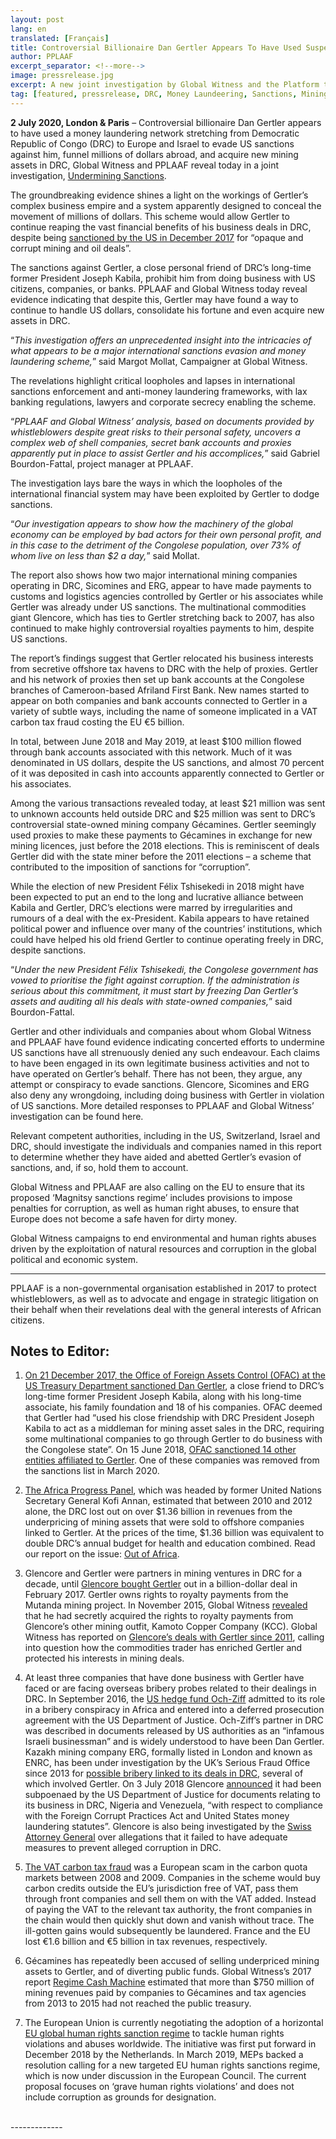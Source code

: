 ```yaml
---
layout: post
lang: en
translated: [Français]
title: Controversial Billionaire Dan Gertler Appears To Have Used Suspected International Money Laundering Network To Dodge Us Sanctions And Acquire New Mining Assets In Drc 
author: PPLAAF
excerpt_separator: <!--more-->
image: pressrelease.jpg
excerpt: A new joint investigation by Global Witness and the Platform to Protect Whistleblowers in Africa (PPLAAF) uncovers evidence indicating controversial mining magnate Dan Gertler used an international money laundering network to attempt to evade US sanctions and continue doing business in DRC.  
tag: [featured, pressrelease, DRC, Money Laundeering, Sanctions, Mining]
---
```

**2 July 2020, London & Paris** – Controversial billionaire Dan Gertler appears to have used a money laundering network stretching from Democratic Republic of Congo (DRC) to Europe and Israel to evade US sanctions against him, funnel millions of dollars abroad, and acquire new mining assets in DRC, Global Witness and PPLAAF reveal today in a joint investigation, [Undermining Sanctions](https://www.pplaaf.org/downloads/business_as_usual.pdf). 

The groundbreaking evidence shines a light on the workings of Gertler’s complex business empire and a system apparently designed to conceal the movement of millions of dollars. This scheme would allow Gertler to continue reaping the vast financial benefits of his business deals in DRC, despite being [sanctioned by the US in December 2017](https://home.treasury.gov/news/press-releases/sm0243) for “opaque and corrupt mining and oil deals”.

The sanctions against Gertler, a close personal friend of DRC’s long-time former President Joseph Kabila, prohibit him from doing business with US citizens, companies, or banks. PPLAAF and Global Witness today reveal evidence indicating that despite this, Gertler may have found a way to continue to handle US dollars, consolidate his fortune and even acquire new assets in DRC. 

“_This investigation offers an unprecedented insight into the intricacies of what appears to be a major international sanctions evasion and money laundering scheme,_” said Margot Mollat, Campaigner at Global Witness.

The revelations highlight critical loopholes and lapses in international sanctions enforcement and anti-money laundering frameworks, with lax banking regulations, lawyers and corporate secrecy enabling the scheme.

“_PPLAAF and Global Witness’ analysis, based on documents provided by whistleblowers despite great risks to their personal safety, uncovers a complex web of shell companies, secret bank accounts and proxies apparently put in place to assist Gertler and his accomplices,_” said Gabriel Bourdon-Fattal, project manager at PPLAAF.

The investigation lays bare the ways in which the loopholes of the international financial system may have been exploited by Gertler to dodge sanctions. 

“_Our investigation appears to show how the machinery of the global economy can be employed by bad actors for their own personal profit, and in this case to the detriment of the Congolese population, over 73% of whom live on less than $2 a day,_” said Mollat.

The report also shows how two major international mining companies operating in DRC, Sicomines and ERG, appear to have made payments to customs and logistics agencies controlled by Gertler or his associates while Gertler was already under US sanctions. The multinational commodities giant Glencore, which has ties to Gertler stretching back to 2007, has also continued to make highly controversial royalties payments to him, despite US sanctions. 

The report’s findings suggest that Gertler relocated his business interests from secretive offshore tax havens to DRC with the help of proxies. Gertler and his network of proxies then set up bank accounts at the Congolese branches of Cameroon-based Afriland First Bank. New names started to appear on both companies and bank accounts connected to Gertler in a variety of subtle ways, including the name of someone implicated in a VAT carbon tax fraud costing the EU €5 billion. 

In total, between June 2018 and May 2019, at least $100 million flowed through bank accounts associated with this network. Much of it was denominated in US dollars, despite the US sanctions, and almost 70 percent of it was deposited in cash into accounts apparently connected to Gertler or his associates. 

Among the various transactions revealed today, at least $21 million was sent to unknown accounts held outside DRC and $25 million was sent to DRC’s controversial state-owned mining company Gécamines. Gertler seemingly used proxies to make these payments to Gécamines in exchange for new mining licences, just before the 2018 elections. This is reminiscent of deals Gertler did with the state miner before the 2011 elections – a scheme that contributed to the imposition of sanctions for “corruption”. 

While the election of new President Félix Tshisekedi in 2018 might have been expected to put an end to the long and lucrative alliance between Kabila and Gertler, DRC’s elections were marred by irregularities and rumours of a deal with the ex-President. Kabila appears to have retained political power and influence over many of the countries’ institutions, which could have helped his old friend Gertler to continue operating freely in DRC, despite sanctions.

“_Under the new President Félix Tshisekedi, the Congolese government has vowed to prioritise the fight against corruption. If the administration is serious about this commitment, it must start by freezing Dan Gertler’s assets and auditing all his deals with state-owned companies,_” said Bourdon-Fattal.

Gertler and other individuals and companies about whom Global Witness and PPLAAF have found evidence indicating concerted efforts to undermine US sanctions have all strenuously denied any such endeavour. Each claims to have been engaged in its own legitimate business activities and not to have operated on Gertler’s behalf. There has not been, they argue, any attempt or conspiracy to evade sanctions. Glencore, Sicomines and ERG also deny any wrongdoing, including doing business with Gertler in violation of US sanctions. More detailed responses to PPLAAF and Global Witness’ investigation can be found here.

Relevant competent authorities, including in the US, Switzerland, Israel and DRC, should investigate the individuals and companies named in this report to determine whether they have aided and abetted Gertler’s evasion of sanctions, and, if so, hold them to account.

Global Witness and PPLAAF are also calling on the EU to ensure that its proposed ‘Magnitsy sanctions regime’ includes provisions to impose penalties for corruption, as well as human right abuses, to ensure that Europe does not become a safe haven for dirty money. 

Global Witness campaigns to end environmental and human rights abuses driven by the exploitation of natural resources and corruption in the global political and economic system.

-------------------

PPLAAF is a non-governmental organisation established in 2017 to protect whistleblowers, as well as to advocate and engage in strategic litigation on their behalf when their revelations deal with the general interests of African citizens. 


## Notes to Editor:

1. [On 21 December 2017, the Office of Foreign Assets Control (OFAC) at the US Treasury Department sanctioned Dan Gertler](https://home.treasury.gov/news/press-releases/sm0243), a close friend to DRC’s long-time former President Joseph Kabila, along with his long-time associate, his family foundation and 18 of his companies. OFAC deemed that Gertler had “used his close friendship with DRC President Joseph Kabila to act as a middleman for mining asset sales in the DRC, requiring some multinational companies to go through Gertler to do business with the Congolese state”. On 15 June 2018, [OFAC sanctioned 14 other entities affiliated to Gertler](https://home.treasury.gov/news/press-releases/sm0417). One of these companies was removed from the sanctions list in March 2020. 

2. [The Africa Progress Panel](https://static1.squarespace.com/static/5728c7b18259b5e0087689a6/t/57ab29519de4bb90f53f9fff/1470835029000/2013), which was headed by former United Nations Secretary General Kofi Annan, estimated that between 2010 and 2012 alone, the DRC lost out on over $1.36 billion in revenues from the underpricing of mining assets that were sold to offshore companies linked to Gertler. At the prices of the time, $1.36 billion was equivalent to double DRC’s annual budget for health and education combined. Read our report on the issue: [Out of Africa](https://www.globalwitness.org/en/campaigns/democratic-republic-congo/out-of-africa/). 

3. Glencore and Gertler were partners in mining ventures in DRC for a decade, until [Glencore bought Gertler](https://www.bloomberg.com/news/articles/2017-02-13/glencore-said-to-agree-on-gertler-buyout-in-960-million-deal) out in a billion-dollar deal in February 2017. Gertler owns rights to royalty payments from the Mutanda mining project. In November 2015, Global Witness [revealed](https://www.globalwitness.org/en/press-releases/congo-signs-over-potential-880m-royalties-glencore-project-offshore-company-belonging-friend-congolese-president/) that he had secretly acquired the rights to royalty payments from Glencore’s other mining outfit, Kamoto Copper Company (KCC). Global Witness has reported on [Glencore’s deals with Gertler since 2011](https://www.globalwitness.org/en-gb/campaigns/oil-gas-and-mining/congo-secret-sales/), calling into question how the commodities trader has enriched Gertler and protected his interests in mining deals. 

4. At least three companies that have done business with Gertler have faced or are facing overseas bribery probes related to their dealings in DRC. In September 2016, the [US hedge fund Och-Ziff](https://www.globalwitness.org/en/press-releases/fine-hedge-fund-bribery-major-step-forward-corruption-fight/) admitted to its role in a bribery conspiracy in Africa and entered into a deferred prosecution agreement with the US Department of Justice. Och-Ziff’s partner in DRC was described in documents released by US authorities as an “infamous Israeli businessman” and is widely understood to have been Dan Gertler. Kazakh mining company ERG, formally listed in London and known as ENRC, has been under investigation by the UK’s Serious Fraud Office since 2013 for [possible bribery linked to its deals in DRC](https://www.bloomberg.com/news/articles/2020-01-30/billionaire-s-daughter-found-guilty-in-fight-with-prosecutors), several of which involved Gertler. On 3 July 2018 Glencore [announced](https://www.glencore.com/media-and-insights/news/Subpoena-from-United-States-Department-of-Justice) it had been subpoenaed by the US Department of Justice for documents relating to its business in DRC, Nigeria and Venezuela, “with respect to compliance with the Foreign Corrupt Practices Act and United States money laundering statutes”. Glencore is also being investigated by the [Swiss Attorney General](https://www.globalwitness.org/en/press-releases/global-witness-welcomes-swiss-criminal-investigation-glencore/) over allegations that it failed to have adequate measures to prevent alleged corruption in DRC.

5. [The VAT carbon tax fraud](https://www.france24.com/en/20180129-france-trial-carbon-credits-fraud-paris-crime-emissions-scam-melgrani-marseille) was a European scam in the carbon quota markets between 2008 and 2009. Companies in the scheme would buy carbon credits outside the EU’s jurisdiction free of VAT, pass them through front companies and sell them on with the VAT added. Instead of paying the VAT to the relevant tax authority, the front companies in the chain would then quickly shut down and vanish without trace. The ill-gotten gains would subsequently be laundered. France and the EU lost €1.6 billion and €5 billion in tax revenues, respectively.

7. Gécamines has repeatedly been accused of selling underpriced mining assets to Gertler, and of diverting public funds. Global Witness’s 2017 report [Regime Cash Machine](https://www.globalwitness.org/en/campaigns/democratic-republic-congo/regime-cash-machine/) estimated that more than $750 million of mining revenues paid by companies to Gécamines and tax agencies from 2013 to 2015 had not reached the public treasury. 

8. The European Union is currently negotiating the adoption of a horizontal [EU global human rights sanction regime](https://www.europarl.europa.eu/doceo/document/B-8-2019-0177_EN.html) to tackle human rights violations and abuses worldwide. The initiative was first put forward in December 2018 by the Netherlands. In March 2019, MEPs backed a resolution calling for a new targeted EU human rights sanctions regime, which is now under discussion in the European Council. The current proposal focuses on ‘grave human rights violations’ and does not include corruption as grounds for designation. 

<br />
-------------
<br />
<br />
<br />
